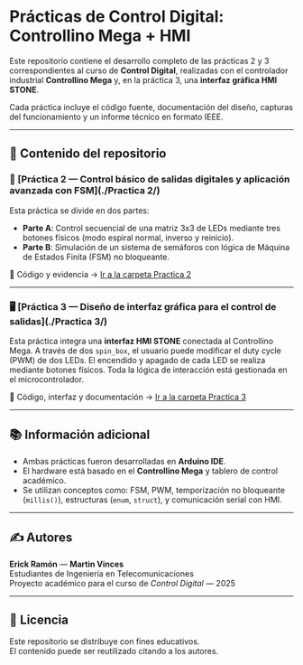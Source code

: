 # Prácticas de Control Digital: Controllino Mega + HMI

Este repositorio contiene el desarrollo completo de las prácticas 2 y 3 correspondientes al curso de **Control Digital**, realizadas con el controlador industrial **Controllino Mega** y, en la práctica 3, una **interfaz gráfica HMI STONE**.

Cada práctica incluye el código fuente, documentación del diseño, capturas del funcionamiento y un informe técnico en formato IEEE.

---

## 📂 Contenido del repositorio

### 🔧 [Práctica 2 — Control básico de salidas digitales y aplicación avanzada con FSM](./Practica 2/)

Esta práctica se divide en dos partes:
- **Parte A**: Control secuencial de una matriz 3x3 de LEDs mediante tres botones físicos (modo espiral normal, inverso y reinicio).
- **Parte B**: Simulación de un sistema de semáforos con lógica de Máquina de Estados Finita (FSM) no bloqueante.

📁 Código y evidencia → [Ir a la carpeta Practica 2](./Practica%202/)

---

### 🖥️ [Práctica 3 — Diseño de interfaz gráfica para el control de salidas](./Practica 3/)

Esta práctica integra una **interfaz HMI STONE** conectada al Controllino Mega. A través de dos `spin_box`, el usuario puede modificar el duty cycle (PWM) de dos LEDs. El encendido y apagado de cada LED se realiza mediante botones físicos. Toda la lógica de interacción está gestionada en el microcontrolador.

📁 Código, interfaz y documentación → [Ir a la carpeta Practica 3](./Practica%203/)

---

## 📚 Información adicional

- Ambas prácticas fueron desarrolladas en **Arduino IDE**.
- El hardware está basado en el **Controllino Mega** y tablero de control académico.
- Se utilizan conceptos como: FSM, PWM, temporización no bloqueante (`millis()`), estructuras (`enum`, `struct`), y comunicación serial con HMI.

---

## ✍ Autores

**Erick Ramón** — **Martin Vinces**  
Estudiantes de Ingeniería en Telecomunicaciones  
Proyecto académico para el curso de *Control Digital* — 2025

---

## 📄 Licencia

Este repositorio se distribuye con fines educativos.  
El contenido puede ser reutilizado citando a los autores.
